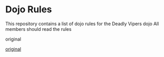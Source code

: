 Dojo Rules
==========

This repository contains a list of dojo rules for the Deadly Vipers dojo
All members should read the rules

original

[original](https://github.com/deadlyvipers)
